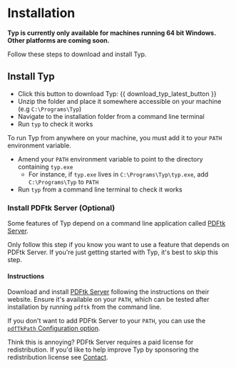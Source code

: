 # Installation

**Typ is currently only available for machines running 64 bit Windows. Other platforms are coming soon.**

Follow these steps to download and install Typ.

## Install Typ

- Click this button to download Typ: {{ download_typ_latest_button }}
- Unzip the folder and place it somewhere accessible on your machine (e.g `C:\Programs\Typ`)
- Navigate to the installation folder from a command line terminal
- Run `typ` to check it works

To run Typ from anywhere on your machine, you must add it to your `PATH` environment variable.

- Amend your `PATH` environment variable to point to the directory containing `typ.exe`
    - For instance, if `typ.exe` lives in `C:\Programs\Typ\typ.exe`, add `C:\Programs\Typ` to `PATH`
- Run `typ` from a command line terminal to check it works

### Install PDFtk Server (Optional)

Some features of Typ depend on a command line application called [PDFtk Server](https://www.pdflabs.com/tools/pdftk-server/).

Only follow this step if you know you want to use a feature that depends on PDFtk Server. If you're just getting started with Typ, it's best to skip this step.

#### Instructions

Download and install [PDFtk Server](https://www.pdflabs.com/tools/pdftk-server/) following the instructions on their website. Ensure it's available on your `PATH`, which can be tested after installation by running `pdftk` from the command line.

If you don't want to add PDFtk Server to your `PATH`, you can use the [`pdfTkPath` Configuration option](./configuration.md).

Think this is annoying? PDFtk Server requires a paid license for redistribution. If you'd like to help improve Typ by sponsoring the redistribution license see [Contact](..\contact.md).

